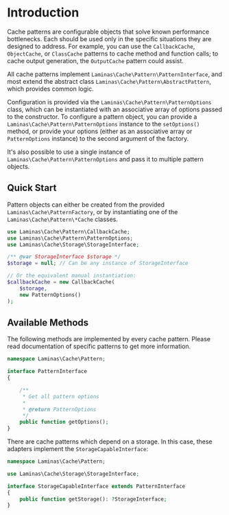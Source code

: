 # Introduction

Cache patterns are configurable objects that solve known performance
bottlenecks. Each should be used only in the specific situations they are
designed to address. For example, you can use the `CallbackCache`,
`ObjectCache`, or `ClassCache` patterns to cache method and function calls; to
cache output generation, the `OutputCache` pattern could assist.

All cache patterns implement `Laminas\Cache\Pattern\PatternInterface`, and most
extend the abstract class `Laminas\Cache\Pattern\AbstractPattern`, which provides
common logic.

Configuration is provided via the `Laminas\Cache\Pattern\PatternOptions` class,
which can be instantiated with an associative array of options passed to the
constructor. To configure a pattern object, you can provide a
`Laminas\Cache\Pattern\PatternOptions` instance to the `setOptions()` method, or
provide your options (either as an associative array or `PatternOptions`
instance) to the second argument of the factory.

It's also possible to use a single instance of
`Laminas\Cache\Pattern\PatternOptions` and pass it to multiple pattern objects.

## Quick Start

Pattern objects can either be created from the provided `Laminas\Cache\PatternFactory`, or
by instantiating one of the `Laminas\Cache\Pattern\*Cache` classes.

```php
use Laminas\Cache\Pattern\CallbackCache;
use Laminas\Cache\Pattern\PatternOptions;
use Laminas\Cache\Storage\StorageInterface;

/** @var StorageInterface $storage */
$storage = null; // Can be any instance of StorageInterface

// Or the equivalent manual instantiation:
$callbackCache = new CallbackCache(
    $storage,
    new PatternOptions()
);
```

## Available Methods

The following methods are implemented by every cache pattern.
Please read documentation of specific patterns to get more information.

```php
namespace Laminas\Cache\Pattern;

interface PatternInterface
{

    /**
     * Get all pattern options
     *
     * @return PatternOptions
     */
    public function getOptions();
}
```

There are cache patterns which depend on a storage. In this case, these adapters implement the `StorageCapableInterface`:

```php
namespace Laminas\Cache\Pattern;

use Laminas\Cache\Storage\StorageInterface;

interface StorageCapableInterface extends PatternInterface
{
    public function getStorage(): ?StorageInterface;
}
```
